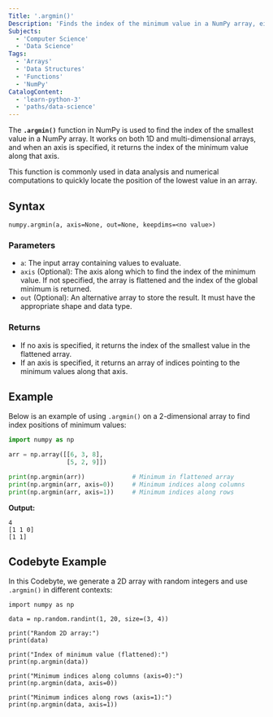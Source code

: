 ```yaml
---
Title: '.argmin()'
Description: 'Finds the index of the minimum value in a NumPy array, either across the entire array or along a specified axis.'
Subjects:
  - 'Computer Science'
  - 'Data Science'
Tags:
  - 'Arrays'
  - 'Data Structures'
  - 'Functions'
  - 'NumPy'
CatalogContent:
  - 'learn-python-3'
  - 'paths/data-science'
---
```


The **`.argmin()`** function in NumPy is used to find the index of the smallest value in a NumPy array. It works on both 1D and multi-dimensional arrays, and when an axis is specified, it returns the index of the minimum value along that axis. 

This function is commonly used in data analysis and numerical computations to quickly locate the position of the lowest value in an array.

## Syntax

```pseudo
numpy.argmin(a, axis=None, out=None, keepdims=<no value>)
```

### Parameters

- `a`: The input array containing values to evaluate.
- `axis` (Optional): The axis along which to find the index of the minimum value. If not specified, the array is flattened and the index of the global minimum is returned.
- `out` (Optional): An alternative array to store the result. It must have the appropriate shape and data type.

### Returns

- If no axis is specified, it returns the index of the smallest value in the flattened array.
- If an axis is specified, it returns an array of indices pointing to the minimum values along that axis.

## Example

Below is an example of using `.argmin()` on a 2-dimensional array to find index positions of minimum values:

```python
import numpy as np

arr = np.array([[6, 3, 8],
                [5, 2, 9]])

print(np.argmin(arr))             # Minimum in flattened array
print(np.argmin(arr, axis=0))     # Minimum indices along columns
print(np.argmin(arr, axis=1))     # Minimum indices along rows
```

**Output:**
```shell
4
[1 1 0]
[1 1]
```

## Codebyte Example

In this Codebyte, we generate a 2D array with random integers and use `.argmin()` in different contexts:

```codebyte/python
import numpy as np

data = np.random.randint(1, 20, size=(3, 4))

print("Random 2D array:")
print(data)

print("Index of minimum value (flattened):")
print(np.argmin(data))

print("Minimum indices along columns (axis=0):")
print(np.argmin(data, axis=0))

print("Minimum indices along rows (axis=1):")
print(np.argmin(data, axis=1))
```
